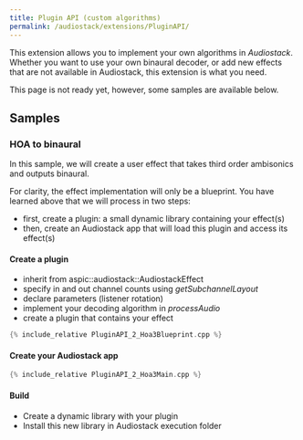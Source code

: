 ```yaml
---
title: Plugin API (custom algorithms)
permalink: /audiostack/extensions/PluginAPI/
---
```


This extension allows you to implement your own algorithms in *Audiostack*. Whether you want to use your own binaural decoder, or add new effects that are not available in Audiostack, this extension is what you need.


This page is not ready yet, however, some samples are available below.

## Samples

### HOA to binaural

In this sample, we will create a user effect that takes third order ambisonics and outputs binaural. 

For clarity, the effect implementation will only be a blueprint. You have learned above that we will process in two steps:
- first, create a plugin: a small dynamic library containing your effect(s)
- then, create an Audiostack app that will load this plugin and access its effect(s)

#### Create a plugin

- inherit from aspic::audiostack::AudiostackEffect
- specify in and out channel counts using *getSubchannelLayout*
- declare parameters (listener rotation)
- implement your decoding algorithm in *processAudio* 
- create a plugin that contains your effect

```cpp
{% include_relative PluginAPI_2_Hoa3Blueprint.cpp %}
```

#### Create your Audiostack app

```cpp
{% include_relative PluginAPI_2_Hoa3Main.cpp %}
```

#### Build

- Create a dynamic library with your plugin
- Install this new library in Audiostack execution folder


